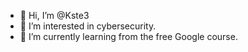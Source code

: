 - 👋 Hi, I’m @Kste3
- 👀 I’m interested in cybersecurity.
- 🌱 I’m currently learning from the free Google course.

<!---
Kste3/Kste3 is a ✨ special ✨ repository because its `README.md` (this file) appears on your GitHub profile.
You can click the Preview link to take a look at your changes.
--->
